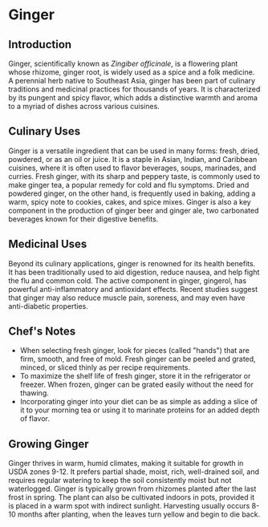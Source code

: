 # Ginger

## Introduction

Ginger, scientifically known as *Zingiber officinale*, is a flowering plant whose rhizome, ginger root, is widely used as a spice and a folk medicine. A perennial herb native to Southeast Asia, ginger has been part of culinary traditions and medicinal practices for thousands of years. It is characterized by its pungent and spicy flavor, which adds a distinctive warmth and aroma to a myriad of dishes across various cuisines.

## Culinary Uses

Ginger is a versatile ingredient that can be used in many forms: fresh, dried, powdered, or as an oil or juice. It is a staple in Asian, Indian, and Caribbean cuisines, where it is often used to flavor beverages, soups, marinades, and curries. Fresh ginger, with its sharp and peppery taste, is commonly used to make ginger tea, a popular remedy for cold and flu symptoms. Dried and powdered ginger, on the other hand, is frequently used in baking, adding a warm, spicy note to cookies, cakes, and spice mixes. Ginger is also a key component in the production of ginger beer and ginger ale, two carbonated beverages known for their digestive benefits.

## Medicinal Uses

Beyond its culinary applications, ginger is renowned for its health benefits. It has been traditionally used to aid digestion, reduce nausea, and help fight the flu and common cold. The active component in ginger, gingerol, has powerful anti-inflammatory and antioxidant effects. Recent studies suggest that ginger may also reduce muscle pain, soreness, and may even have anti-diabetic properties.

## Chef's Notes

- When selecting fresh ginger, look for pieces (called "hands") that are firm, smooth, and free of mold. Fresh ginger can be peeled and grated, minced, or sliced thinly as per recipe requirements.
- To maximize the shelf life of fresh ginger, store it in the refrigerator or freezer. When frozen, ginger can be grated easily without the need for thawing.
- Incorporating ginger into your diet can be as simple as adding a slice of it to your morning tea or using it to marinate proteins for an added depth of flavor.

## Growing Ginger

Ginger thrives in warm, humid climates, making it suitable for growth in USDA zones 9-12. It prefers partial shade, moist, rich, well-drained soil, and requires regular watering to keep the soil consistently moist but not waterlogged. Ginger is typically grown from rhizomes planted after the last frost in spring. The plant can also be cultivated indoors in pots, provided it is placed in a warm spot with indirect sunlight. Harvesting usually occurs 8-10 months after planting, when the leaves turn yellow and begin to die back.